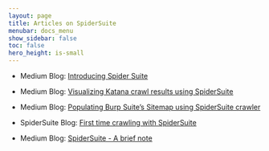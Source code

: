 ```yaml
---
layout: page
title: Articles on SpiderSuite
menubar: docs_menu
show_sidebar: false
toc: false
hero_height: is-small
---
```


* Medium Blog: [Introducing Spider Suite](https://3nock.medium.com/introducing-spidersuite-an-advance-web-security-crawler-4e889e810f64)

* Medium Blog: [Visualizing Katana crawl results using SpiderSuite](https://3nock.medium.com/visualizing-katana-crawl-results-using-spidersuite-a49c853f24ee)

* Medium Blog: [Populating Burp Suite’s Sitemap using SpiderSuite crawler](https://3nock.medium.com/populating-burp-suites-sitemap-using-spidersuite-crawler-1c4baddc6c23)

* SpiderSuite Blog: [First time crawling with SpiderSuite](https://spidersuite.github.io/tutorial/2023/04/22/beginner-guide/)

* Medium Blog: [SpiderSuite - A brief note](https://mrshan.medium.com/spidersuite-a-brief-note-632f0a198076)